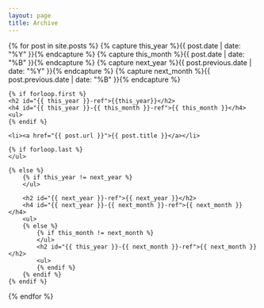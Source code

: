 ```yaml
---
layout: page
title: Archive
---
```


{% for post in site.posts %}
    {% capture this_year %}{{ post.date | date: "%Y" }}{% endcapture %}
    {% capture this_month %}{{ post.date | date: "%B" }}{% endcapture %}
    {% capture next_year %}{{ post.previous.date | date: "%Y" }}{% endcapture %}
    {% capture next_month %}{{ post.previous.date | date: "%B" }}{% endcapture %}
	
    {% if forloop.first %}
    <h2 id="{{ this_year }}-ref">{{this_year}}</h2>
    <h4 id="{{ this_year }}-{{ this_month }}-ref">{{ this_month }}</h4>
    <ul>
    {% endif %}

    <li><a href="{{ post.url }}">{{ post.title }}</a></li>

    {% if forloop.last %}
    </ul>

    {% else %}
        {% if this_year != next_year %}
        </ul>

        <h2 id="{{ next_year }}-ref">{{ next_year }}</h2>
        <h4 id="{{ next_year }}-{{ next_month }}-ref">{{ next_month }}</h4>
        <ul>
        {% else %}    
            {% if this_month != next_month %}
            </ul>
            <h2 id="{{ this_year }}-{{ next_month }}-ref">{{ next_month }}</h2>
            <ul>
            {% endif %}
        {% endif %}
    {% endif %}
{% endfor %}
